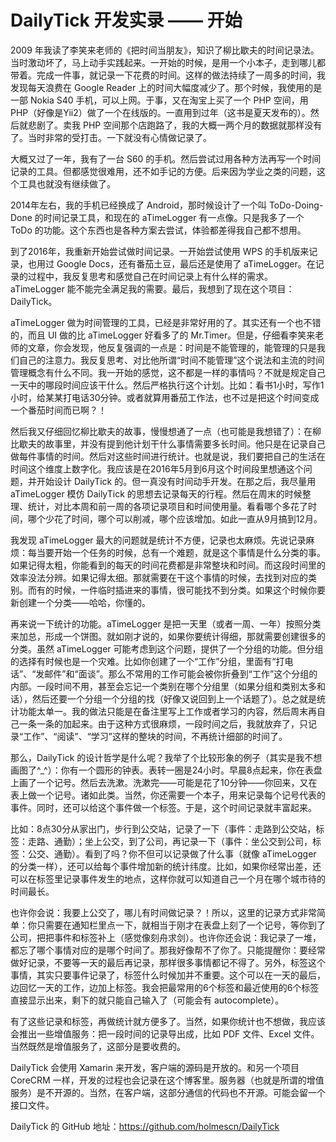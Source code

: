 # DailyTick 开发实录 —— 开始

2009 年我读了李笑来老师的《把时间当朋友》，知识了柳比歇夫的时间记录法。当时激动坏了，马上动手实践起来。一开始的时候，是用一个小本子，走到哪儿都带着。完成一件事，就记录一下花费的时间。这样的做法持续了一周多的时间，我发现每天浪费在 Google Reader 上的时间大幅度减少了。那个时候，我使用的是一部 Nokia S40 手机，可以上网。于事，又在淘宝上买了一个 PHP 空间，用 PHP（好像是Yii2）做了一个在线版的。一直用到过年（这书是夏天发布的）。然后就悲剧了。卖我 PHP 空间那个店跑路了，我的大概一两个月的数据就那样没有了。当时非常的受打击。一下就没有心情做记录了。

大概又过了一年，我有了一台 S60 的手机。然后尝试过用各种方法再写一个时间记录的工具。但都感觉很难用，还不如手记的方便。后来因为学业之类的问题，这个工具也就没有继续做了。

2014年左右，我的手机已经换成了 Android，那时候设计了一个叫 ToDo-Doing-Done 的时间记录工具，和现在的 aTimeLogger 有一点像。只是我多了一个 ToDo 的功能。这个东西也是各种方案去尝试，体验都差得我自己都不想用。

到了2016年，我重新开始尝试做时间记录。一开始尝试使用 WPS 的手机版来记录，也用过 Google Docs，还有番茄土豆，最后还是使用了 aTimeLogger。在记录的过程中，我反复思考和感觉自己在时间记录上有什么样的需求。aTimeLogger 能不能完全满足我的需要。最后，我想到了现在这个项目：DailyTick。

aTimeLogger 做为时间管理的工具，已经是非常好用的了。其实还有一个也不错的，而且 UI 做的比 aTimeLogger 好看多了的 Mr.Timer。但是，仔细看李笑来老师的文章，你会发现，他反复强调的一点是：时间是不能管理的，能管理的只是我们自己的注意力。我反复思考、对比他所谓“时间不能管理”这个说法和主流的时间管理概念有什么不同。我一开始的感觉，这不都是一样的事情吗？不就是规定自己一天中的哪段时间应该干什么。然后严格执行这个计划。比如：看书1小时，写作1小时，给某某打电话30分钟。或者就算用番茄工作法，也不过是把这个时间变成一个番茄时间而已啊？！

然后我又仔细回忆柳比歇夫的故事，慢慢想通了一点（也可能是我想错了）：在柳比歇夫的故事里，并没有提到他计划干什么事情需要多长时间。他只是在记录自己做每件事情的时间。然后对这些时间进行统计。也就是说，我们要把自己的生活在时间这个维度上数字化。我应该是在2016年5月到6月这个时间段里想通这个问题，并开始设计 DailyTick 的。但一真没有时间动手开发。在那之后，我尽量用 aTimeLogger 模仿 DailyTick 的思想去记录每天的行程。然后在周末的时候整理、统计，对比本周和前一周的各项记录项目和时间使用量。看看哪个多花了时间，哪个少花了时间，哪个可以削减，哪个应该增加。如此一直从9月搞到12月。

我发现 aTimeLogger 最大的问题就是统计不方便，记录也太麻烦。先说记录麻烦：每当要开始一个任务的时候，总有一个难题，就是这个事情是什么分类的事。如果记得太粗，你能看到的每天的时间花费都是非常整块和时间。而这段时间里的效率没法分辨。如果记得太细。那就需要在干这个事情的时候，去找到对应的类别。而有的时候，一件临时插进来的事情，很可能找不到分类。如果这个时候你要新创建一个分类——哈哈，你懂的。

再来说一下统计的功能。aTimeLogger 是把一天里（或者一周、一年）按照分类来加总，形成一个饼图。就如刚才说的，如果你要统计得细，那就需要创建很多的分类。虽然 aTimeLogger 可能考虑到这个问题，提供了一个分组的功能。但分组的选择有时候也是一个灾难。比如你创建了一个“工作”分组，里面有“打电话”、“发邮件”和“面谈”。那么不常用的工作可能会被你折叠到“工作”这个分组的内部。一段时间不用，甚至会忘记一个类别在哪个分组里（如果分组和类别太多和话），然后还要一个分组一个分组的找（好像又说回到上一个话题了）。总之就是统计功能太单一。我的做法只能是在备注里写上工作或者学习的内容，然后周末再自己一条一条的加起来。由于这种方式很麻烦，一段时间之后，我就放弃了，只记录“工作”、“阅读”、“学习”这样的整块的时间，不再统计细部的时间了。

那么，DailyTick 的设计哲学是什么呢？我举了个比较形象的例子（其实是我不想画图了^_^）：你有一个圆形的钟表。表转一圈是24小时。早晨8点起来，你在表盘上画了一个记号。然后去洗漱。洗漱完——可能是花了10分钟——你回来，又在表上做一个记号。诸如此类。当然，你还需要一个本子，用来记录每个记号代表的事件。同时，还可以给这个事件做一个标签。于是，这个时间记录就丰富起来。

比如：8点30分从家出门，步行到公交站，记录了一下（事件：走路到公交站，标签：走路、通勤）；坐上公交，到了公司，再记录一下（事件：坐公交到公司，标签：公交、通勤）。看到了吗？你不但可以记录做了什么事（就像 aTimeLogger 的分类一样），还可以给每个事件增加新的统计纬度。比如，如果你经常出差，还可以在标签里记录事件发生的地点，这样你就可以知道自己一个月在哪个城市待的时间最长。

也许你会说：我要上公交了，哪儿有时间做记录？！所以，这里的记录方式非常简单：你只需要在通知栏里点一下，就相当于刚才在表盘上刻了一个记号，等你到了公司，把把事件和标签补上（感觉像刻舟求剑）。也许你还会说：我记录了一堆，都忘了哪个事情对应的是哪个时间了。那我好像帮不了你了。只能提醒你：要经常做好记录，不要等一天的最后再记录，那样很多事情都记不得了。另外，标签这个事情，其实只要事件记录了，标签什么时候加并不重要。这个可以在一天的最后，边回忆一天的工作，边加上标签。我会把最常用的6个标签和最近使用的6个标签直接显示出来，剩下的就只能自己输入了（可能会有 autocomplete）。

有了这些记录和标签，再做统计就方便多了。当然，如果你统计也不想做，我应该会推出一些增值服务：把一段时间的记录导出成，比如 PDF 文件、Excel 文件。当然既然是增值服务了，这部分是要收费的。

DailyTick 会使用 Xamarin 来开发，客户端的源码是开放的。和另一个项目 CoreCRM 一样，开发的过程也会记录在这个博客里。服务器（也就是所谓的增值服务）是不开源的。当然，在客户端，这部分通信的代码也不开源。可能会留一个接口文件。

DailyTick 的 GitHub 地址：https://github.com/holmescn/DailyTick